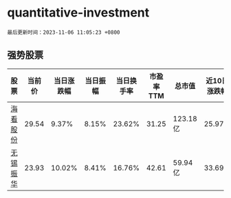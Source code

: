 # quantitative-investment

`最后更新时间：2023-11-06 11:05:23 +0800`

## 强势股票

|股票|当前价|当日涨跌幅|当日振幅|当日换手率|市盈率TTM|总市值|近10日涨跌幅|
|----|----|----|----|----|----|----|----|
|[海看股份](https://xueqiu.com/S/SZ301262)|29.54|9.37%|8.15%|23.62%|31.25|123.18亿|25.97%|
|[无锡振华](https://xueqiu.com/S/SH605319)|23.93|10.02%|8.41%|16.76%|42.61|59.94亿|33.69%|
